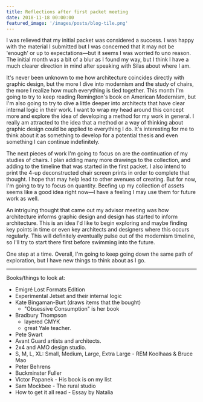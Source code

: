```yaml
---
title: Reflections after first packet meeting
date: 2018-11-18 00:00:00
featured_image: '/images/posts/blog-tile.png'
---
```


I was relieved that my initial packet was considered a success. I was happy with the material I submitted but I was concerned that it may not be 'enough' or up to expectations—but it seems I was worried fo uno reason. The initial month was a bit of a blur as I found my way, but I think I have a much clearer direction in mind after speaking with Silas about where I am.

It's never been unknown to me how architecture coincides directly with graphic design, but the more I dive into modernism and the study of chairs, the more I realize how much everything is tied together. This month I'm going to try to keep reading Remington's book on American Modernism, but I'm also going to try to dive a little deeper into architects that have clear internal logic in their work. I want to wrap my head around this concept more and explore the idea of developing a method for my work in general. I really am attracted to the idea that a method or a way of thinking about graphic design could be applied to everything I do. It's interesting for me to think about it as something to develop for a potential thesis and even something I can continue indefinitely.

The next pieces of work I'm going to focus on are the continuation of my studies of chairs. I plan adding many more drawings to the collection, and adding to the timeline that was started in the first packet. I also intend to print the 4-up deconstructed chair screen prints in order to complete that thought. I hope that may help lead to other avenues of creating. But for now, I'm going to try to focus on quantity. Beefing up my collection of assets seems like a good idea right now—I have a feeling I may use them for future work as well.

An intriguing thought that came out my advisor meeting was how architecture informs graphic design and design has started to inform architecture. This is an idea I'd like to begin exploring and maybe finding key points in time or even key architects and designers where this occurs regularly. This will definitely eventually pulse out of the modernism timeline, so I'll try to start there first before swimming into the future.

One step at a time. Overall, I'm going to keep going down the same path of exploration, but I have new things to think about as I go.

--- 

Books/things to look at:
- Emigré Lost Formats Edition
- Experimental Jetset and their internal logic
- Kate Bingaman-Burt (draws items that the bought)
	- "Obsessive Consumption" is her book
- Bradbury Thompson
	- layered CMYK
	- great Yale teacher.
- Pete Swart
- Avant Guard artists and architects.
- 2x4 and AMO design studio.
- S, M, L, XL: Small, Medium, Large, Extra Large - REM Koolhaas & Bruce Mao
- Peter Behrens
- Buckminster Fuller
- Victor Papanek - His book is on my list
- Sam Mockbee - The rural studio
- How to get it all read - Essay by Natalia
